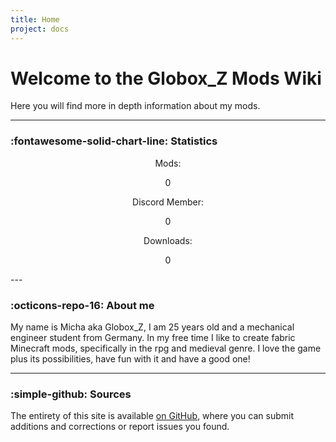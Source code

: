 ```yaml
---
title: Home
project: docs
---
```


# Welcome to the Globox_Z Mods Wiki

Here you will find more in depth information about my mods.

---
### :fontawesome-solid-chart-line: Statistics

<div style="text-align: center">

<div>Mods: <p class="count-up-element" max-count="34" duration="2000">0</p></div>

<div>Discord Member: <p class="count-up-element" max-count="1267" duration="4000">0</p></div>

<div>Downloads: <p class="count-up-element" max-count="54831945" duration="6000">0</p> </div>

</div>
---



### :octicons-repo-16: About me

My name is Micha aka Globox_Z, I am 25 years old and a mechanical engineer student from Germany. In my free time I like to create fabric Minecraft mods, specifically in the rpg and medieval genre. I love the game plus its possibilities, have fun with it and have a good one!

---
### :simple-github: Sources 

The entirety of this site is available [on GitHub](https://github.com/Globox1997/wiki), where you can submit additions and corrections or report issues you found.
